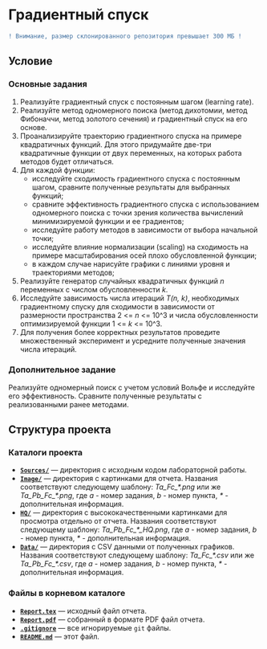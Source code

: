 # Градиентный спуск

```diff
! Внимание, размер склонированного репозитория превышает 300 МБ !
```

## Условие

### Основные задания

1. Реализуйте градиентный спуск с постоянным шагом (learning rate).
2. Реализуйте метод одномерного поиска (метод дихотомии, метод Фибоначчи, метод золотого сечения) и градиентный спуск на его основе.
3. Проанализируйте траекторию градиентного спуска на примере квадратичных функций. Для этого придумайте две-три квадратичные функции от двух переменных, на которых работа методов будет отличаться.
4. Для каждой функции:
    * исследуйте сходимость градиентного спуска с постоянным шагом, сравните полученные результаты для выбранных функций;
    * сравните эффективность градиентного спуска с использованием одномерного поиска с точки зрения количества вычислений минимизируемой функции и ее градиентов;
    * исследуйте работу методов в зависимости от выбора начальной точки;
    * исследуйте влияние нормализации (scaling) на сходимость на примере масштабирования осей плохо обусловленной функции;
    * в каждом случае нарисуйте графики с линиями уровня и траекториями методов;
5. Реализуйте генератор случайных квадратичных функций *n* переменных с числом обусловленности *k*.
6. Исследуйте зависимость числа итераций *T(n, k)*, необходимых градиентному спуску для сходимости в зависимости от размерности пространства 2 <= *n* <= 10^3 и числа обусловленности оптимизируемой функции 1 <= *k* <= 10^3.
7. Для получения более корректных результатов проведите множественный эксперимент и усредните полученные значения числа итераций.

### Дополнительное задание

Реализуйте одномерный поиск с учетом условий Вольфе и исследуйте его эффективность. Сравните полученные результаты с реализованными ранее методами.

## Структура проекта

### Каталоги проекта

* [**`Sources/`**](Sources/) — директория с исходным кодом лабораторной работы.
* [**`Image/`**](Image/) — директория с картинками для отчета. Названия соответствуют следующему шаблону: *Ta_Fc_\*.png* или же *Ta_Pb_Fc_\*.png*, где *a* - номер задания, *b* - номер пункта, *\** - дополнительная информация.
* [**`HQ/`**](HQ/) — директория с высококачественными картинками для просмотра отдельно от отчета. Названия соответствуют следующему шаблону: *Ta_Pb_Fc_\*_HQ.png*, где *a* - номер задания, *b* - номер пункта, *\** - дополнительная информация.
* [**`Data/`**](Data/) — директория с CSV данными от полученных графиков. Названия соответствуют следующему шаблону: *Ta_Fc_\*.csv* или же *Ta_Pb_Fc_\*.csv*, где *a* - номер задания, *b* - номер пункта, *\** - дополнительная информация.

### Файлы в корневом каталоге

* [**`Report.tex`**](Report.tex) — исходный файл отчета.
* [**`Report.pdf`**](Report.pdf) — собранный в формате PDF файл отчета.
* [**`.gitignore`**](.gitignore) — все игнорируемые `git` файлы.
* [**`README.md`**](README.md) — этот файл.
